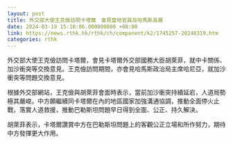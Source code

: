 ```yaml
---
layout: post
title: 外交部大使王克儉訪問卡塔爾　會見當地官員及哈馬斯高層
date: 2024-03-19 15:10:06.000000000 +08:00
link: https://news.rthk.hk/rthk/ch/component/k2/1745257-20240319.htm
categories: rthk
---
```


外交部大使王克儉訪問卡塔爾，會見卡塔爾外交部國務大臣胡萊菲，就中卡關係、加沙衝突等交換意見。王克儉訪問期間，亦會見哈馬斯政治局主席哈尼亞，就加沙衝突等問題交換意見。

根據外交部網站，王克儉與胡萊菲會面時表示，當前加沙衝突持續延宕，人道局勢極其嚴峻。中方願繼續同卡塔爾在內的地區國家加強溝通協調，推動全面停火止戰，落實人道救援，推動巴勒斯坦問題早日得到全面、公正、持久解決。

胡萊菲表示，卡塔爾讚賞中方在巴勒斯坦問題上的客觀公正立場和所作努力，期待中方發揮更大作用。
